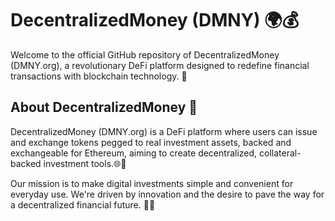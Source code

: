 # DecentralizedMoney (DMNY) 🌍💰

Welcome to the official GitHub repository of DecentralizedMoney (DMNY.org), a revolutionary DeFi platform designed to redefine financial transactions with blockchain technology. 🚀

## About DecentralizedMoney 🧐
DecentralizedMoney (DMNY.org) is a DeFi platform where users can issue and exchange tokens pegged to real investment assets, backed and exchangeable for Ethereum, aiming to create decentralized, collateral-backed investment tools.🌐🔐

Our mission is to make digital investments simple and convenient for everyday use. We're driven by innovation and the desire to pave the way for a decentralized financial future. 🏦🚀

